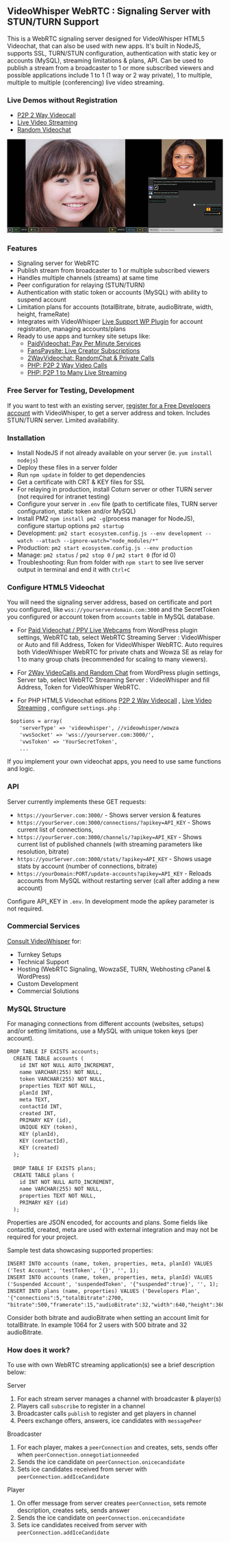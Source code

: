 ## VideoWhisper WebRTC : Signaling Server with STUN/TURN Support

This is a WebRTC signaling server designed for VideoWhisper HTML5 Videochat, that can also be used with new apps. It's built in NodeJS, supports SSL, TURN/STUN configuration, authentication with static key or accounts (MySQL), streaming limitations & plans, API. 
Can be used to publish a stream from a broadcaster to 1 or more subscribed viewers and possible applications include 1 to 1 (1 way or 2 way private), 1 to multiple, multiple to multiple (conferencing) live video streaming.

### Live Demos without Registration
* [P2P 2 Way Videocall](https://demo.videowhisper.com/p2p-html5-videocall/)
* [Live Video Streaming](https://demo.videowhisper.com/vws-html5-livestreaming/)
* [Random Videochat](https://2wayvideochat.com/random-videochat/)

![HTML5 Videochat / P2P Video Call](/snapshots/h5v-call-client.jpg)

### Features
* Signaling server for WebRTC
* Publish stream from broadcaster to 1 or multiple subscribed viewers
* Handles multiple channels (streams) at same time
* Peer configuration for relaying (STUN/TURN)
* Authentication with static token or accounts (MySQL) with ability to suspend account
* Limitation plans for accounts (totalBitrate, bitrate, audioBitrate, width, height, frameRate)
* Integrates with VideoWhisper [Live Support WP Plugin](https://wordpress.org/plugins/live-support-tickets/) for account registration, managing accounts/plans
* Ready to use apps and turnkey site setups like:
  - [PaidVideochat: Pay Per Minute Services](https://paidvideochat.com)
  - [FansPaysite: Live Creator Subscriptions](https://fanspaysite.com)
  - [2WayVideochat: RandomChat & Private Calls](https://2wayvideochat.com/)
  - [PHP: P2P 2 Way Video Calls](https://demo.videowhisper.com/p2p-html5-videocall/)
  - [PHP: P2P 1 to Many Live Streaming](https://demo.videowhisper.com/vws-html5-livestreaming/)

### Free Server for Testing, Development
If you want to test with an existing server, [register for a Free Developers account](https://webrtchost.com/hosting-plans/#WebRTC-Only) with VideoWhisper, to get a server address and token. Includes STUN/TURN server. Limited availability.


### Installation
* Install NodeJS if not already available on your server (ie. `yum install nodejs`)
* Deploy these files in a server folder
* Run `npm update` in folder to get dependencies 
* Get a certificate with CRT & KEY files for SSL
* For relaying in production, install Coturn server or other TURN server (not required for intranet testing)
* Configure your server in `.env` file (path to certificate files, TURN server configuration, static token and/or MySQL)
* Install PM2 `npm install pm2 -g`(process manager for NodeJS), configure startup options `pm2 startup`
* Development: `pm2 start ecosystem.config.js --env development --watch --attach --ignore-watch="node_modules/*"`
* Production: `pm2 start ecosystem.config.js --env production`
* Manage: `pm2 status` / `pm2 stop 0` / `pm2 start 0` (for id 0)
* Troubleshooting: Run from folder with `npm start` to see live server output in terminal and end it with `Ctrl+C`

### Configure HTML5 Videochat
You will need the signaling server address, based on certificate and port you configured, like `wss://yourserverdomain.com:3000` and the SecretToken you configured or account token from `accounts` table in MySQL database. 

* For [Paid Videochat / PPV Live Webcams](https://paidvideochat.com/) from WordPress plugin settings, WebRTC tab, select WebRTC Streaming Server : VideoWhisper or Auto and fill Address, Token for VideoWhisper WebRTC.
Auto requires both VideoWhisper WebRTC for private chats and Wowza SE as relay for 1 to many group chats (recommended for scaling to many viewers).

* For [2Way VideoCalls and Random Chat](https://2wayvideochat.com) from WordPress plugin settings, Server tab, select WebRTC Streaming Server : VideoWhisper and fill Address, Token for VideoWhisper WebRTC.

* For PHP HTML5 Videochat editions [P2P 2 Way Videocall](https://demo.videowhisper.com/p2p-html5-videocall/) , [Live Video Streaming](https://demo.videowhisper.com/vws-html5-livestreaming/) , configure `settings.php` :

```
 $options = array(
	'serverType' => 'videowhisper', //videowhisper/wowza 
	'vwsSocket' => 'wss://yourserver.com:3000/',
	'vwsToken' => 'YourSecretToken',
    ...
```
If you implement your own videochat apps, you need to use same functions and logic.

### API
Server currently implements these GET requests:
* `https://yourServer.com:3000/` - Shows server version & features
* `https://yourServer.com:3000/connections/?apikey=API_KEY` - Shows current list of connections,
* `https://yourServer.com:3000/channels/?apikey=API_KEY` - Shows current list of published channels (with streaming parameters like resolution, bitrate)
* `https://yourServer.com:3000/stats/?apikey=API_KEY` - Shows usage stats by account (number of connections, bitrate)
* `https://yourDomain:PORT/update-accounts?apikey=API_KEY` - Reloads accounts from MySQL without restarting server (call after adding a new account)

Configure API_KEY in `.env`. In development mode the apikey parameter is not required.

### Commercial Services
[Consult VideoWhisper](https://consult.videowhisper.com/) for:
* Turnkey Setups
* Technical Support
* Hosting (WebRTC Signaling, WowzaSE, TURN, Webhosting cPanel & WordPress)
* Custom Development
* Commercial Solutions

### MySQL Structure
For managing connections from different accounts (websites, setups) and/or setting limitations, use a MySQL with unique token keys (per account).

```
DROP TABLE IF EXISTS accounts;
  CREATE TABLE accounts (
    id INT NOT NULL AUTO_INCREMENT,
    name VARCHAR(255) NOT NULL,
    token VARCHAR(255) NOT NULL,
    properties TEXT NOT NULL,
    planId INT,
    meta TEXT,
    contactId INT,
    created INT,
    PRIMARY KEY (id),
    UNIQUE KEY (token), 
    KEY (planId),
    KEY (contactId),
    KEY (created)
  );

  DROP TABLE IF EXISTS plans;
  CREATE TABLE plans (
    id INT NOT NULL AUTO_INCREMENT,
    name VARCHAR(255) NOT NULL,
    properties TEXT NOT NULL,
    PRIMARY KEY (id)
  );

```
Properties are JSON encoded, for accounts and plans. Some fields like contactId, created, meta are used with external integration and may not be required for your project.

Sample test data showcasing supported properties:
```
INSERT INTO accounts (name, token, properties, meta, planId) VALUES ('Test Account', 'testToken', '{}', '', 1);
INSERT INTO accounts (name, token, properties, meta, planId) VALUES ('Suspended Account', 'suspendedToken', '{"suspended":true}', '', 1);
INSERT INTO plans (name, properties) VALUES ('Developers Plan', '{"connections":5,"totalBitrate":2700, "bitrate":500,"framerate":15,"audioBitrate":32,"width":640,"height":360}');
```
Consider both bitrate and audioBitrate when setting an account limit for totalBitrate. In example 1064 for 2 users with 500 bitrate and 32 audioBitrate.


### How does it work?
To use with own WebRTC streaming application(s) see a brief description below:

Server
 1. For each stream server manages a channel with broadcaster & player(s)
 2. Players call `subscribe` to register in a channel
 3. Broadcaster calls `publish` to register and get players in channel
 4. Peers exchange offers, answers, ice candidates with `messagePeer`

Broadcaster
 1. For each player, makes a `peerConnection` and creates, sets, sends offer when `peerConnection.onnegotiationneeded`
 2. Sends the ice candidate on `peerConnection.onicecandidate`
 3. Sets ice candidates received from server with `peerConnection.addIceCandidate`

Player
 1. On offer message from server creates `peerConnection`, sets remote description, creates sets, sends answer
 2. Sends the ice candidate on `peerConnection.onicecandidate`
 3. Sets ice candidates received from server with `peerConnection.addIceCandidate`